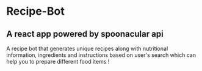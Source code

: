 # Recipe-Bot

## A react app powered by spoonacular api

A recipe bot that generates unique recipes along with nutritional information, ingredients and instructions based on user's search which can help you to prepare different food items !

